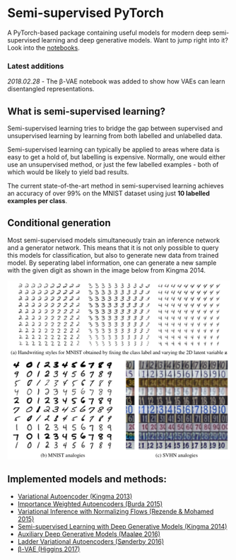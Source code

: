 # Semi-supervised PyTorch

A PyTorch-based package containing useful models for modern deep semi-supervised learning and deep generative models. Want to jump right into it? Look into the [notebooks](examples/notebooks).

### Latest additions

*2018.02.28* - The β-VAE notebook was added to show how VAEs can learn disentangled representations.

## What is semi-supervised learning?

Semi-supervised learning tries to bridge the gap between supervised and unsupervised learning by learning from both
labelled and unlabelled data.

Semi-supervised learning can typically be applied to areas where data is easy to get a hold of, but labelling is expensive.
Normally, one would either use an unsupervised method, or just the few labelled examples - both of which would be
likely to yield bad results.

The current state-of-the-art method in semi-supervised learning achieves an accuracy of over 99% on the MNIST dataset using just **10 labelled examples per class**.

## Conditional generation

Most semi-supervised models simultaneously train an inference network and a generator network. This means that it is
not only possible to query this models for classification, but also to generate new data from trained model.
By seperating label information, one can generate a new sample with the given digit as shown in the image below from
Kingma 2014.

![Conditional generation of samples](examples/images/conditional.png)

## Implemented models and methods:

* [Variational Autoencoder (Kingma 2013)](https://arxiv.org/abs/1312.6114)
* [Importance Weighted Autoencoders (Burda 2015)](https://arxiv.org/abs/1509.00519)
* [Variational Inference with Normalizing Flows (Rezende & Mohamed 2015)](https://arxiv.org/abs/1505.05770)
* [Semi-supervised Learning with Deep Generative Models (Kingma 2014)](https://arxiv.org/abs/1406.5298)
* [Auxiliary Deep Generative Models (Maaløe 2016)](https://arxiv.org/abs/1602.05473)
* [Ladder Variational Autoencoders (Sønderby 2016)](https://arxiv.org/abs/1602.02282)
* [β-VAE (Higgins 2017)](https://openreview.net/forum?id=Sy2fzU9gl)